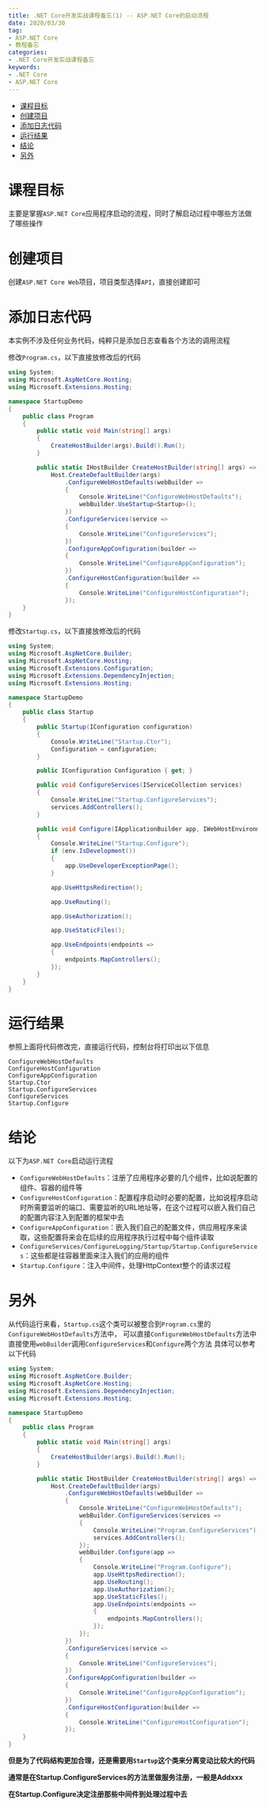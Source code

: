 ```yaml
---
title: .NET Core开发实战课程备忘(1) -- ASP.NET Core的启动流程
date: 2020/03/30
tag:
- ASP.NET Core
- 教程备忘
categories:
- .NET Core开发实战课程备忘
keywords:
- .NET Core
- ASP.NET Core
---
```


- [课程目标](#%e8%af%be%e7%a8%8b%e7%9b%ae%e6%a0%87)
- [创建项目](#%e5%88%9b%e5%bb%ba%e9%a1%b9%e7%9b%ae)
- [添加日志代码](#%e6%b7%bb%e5%8a%a0%e6%97%a5%e5%bf%97%e4%bb%a3%e7%a0%81)
- [运行结果](#%e8%bf%90%e8%a1%8c%e7%bb%93%e6%9e%9c)
- [结论](#%e7%bb%93%e8%ae%ba)
- [另外](#%e5%8f%a6%e5%a4%96)

# 课程目标
主要是掌握`ASP.NET Core`应用程序启动的流程，同时了解启动过程中哪些方法做了哪些操作

# 创建项目
创建`ASP.NET Core Web`项目，项目类型选择`API`，直接创建即可

# 添加日志代码
本实例不涉及任何业务代码，纯粹只是添加日志查看各个方法的调用流程

修改`Program.cs`，以下直接放修改后的代码
``` csharp
using System;
using Microsoft.AspNetCore.Hosting;
using Microsoft.Extensions.Hosting;

namespace StartupDemo
{
    public class Program
    {
        public static void Main(string[] args)
        {
            CreateHostBuilder(args).Build().Run();
        }

        public static IHostBuilder CreateHostBuilder(string[] args) =>
            Host.CreateDefaultBuilder(args)
                .ConfigureWebHostDefaults(webBuilder =>
                {
                    Console.WriteLine("ConfigureWebHostDefaults");
                    webBuilder.UseStartup<Startup>();
                })
                .ConfigureServices(service =>
                {
                    Console.WriteLine("ConfigureServices");
                })
                .ConfigureAppConfiguration(builder =>
                {
                    Console.WriteLine("ConfigureAppConfiguration");
                })
                .ConfigureHostConfiguration(builder =>
                {
                    Console.WriteLine("ConfigureHostConfiguration");
                });
    }
}
```
修改`Startup.cs`，以下直接放修改后的代码
``` csharp
using System;
using Microsoft.AspNetCore.Builder;
using Microsoft.AspNetCore.Hosting;
using Microsoft.Extensions.Configuration;
using Microsoft.Extensions.DependencyInjection;
using Microsoft.Extensions.Hosting;

namespace StartupDemo
{
    public class Startup
    {
        public Startup(IConfiguration configuration)
        {
            Console.WriteLine("Startup.Ctor");
            Configuration = configuration;
        }

        public IConfiguration Configuration { get; }

        public void ConfigureServices(IServiceCollection services)
        {
            Console.WriteLine("Startup.ConfigureServices");
            services.AddControllers();
        }

        public void Configure(IApplicationBuilder app, IWebHostEnvironment env)
        {
            Console.WriteLine("Startup.Configure");
            if (env.IsDevelopment())
            {
                app.UseDeveloperExceptionPage();
            }

            app.UseHttpsRedirection();

            app.UseRouting();

            app.UseAuthorization();

            app.UseStaticFiles();

            app.UseEndpoints(endpoints =>
            {
                endpoints.MapControllers();
            });
        }
    }
}
```

# 运行结果
参照上面将代码修改完，直接运行代码，控制台将打印出以下信息 
```
ConfigureWebHostDefaults
ConfigureHostConfiguration
ConfigureAppConfiguration
Startup.Ctor
Startup.ConfigureServices
ConfigureServices
Startup.Configure
```

# 结论
以下为`ASP.NET Core`启动运行流程
* `ConfigureWebHostDefaults`：注册了应用程序必要的几个组件，比如说配置的组件、容器的组件等
* `ConfigureHostConfiguration`：配置程序启动时必要的配置，比如说程序启动时所需要监听的端口、需要监听的URL地址等，在这个过程可以嵌入我们自己的配置内容注入到配置的框架中去
* `ConfigureAppConfiguration`：嵌入我们自己的配置文件，供应用程序来读取，这些配置将来会在后续的应用程序执行过程中每个组件读取
* `ConfigureServices/ConfigureLogging/Startup/Startup.ConfigureServices`：这些都是往容器里面来注入我们的应用的组件
* `Startup.Configure`：注入中间件，处理HttpContext整个的请求过程

# 另外
从代码运行来看，`Startup.cs`这个类可以被整合到`Program.cs`里的`ConfigureWebHostDefaults`方法中，
可以直接`ConfigureWebHostDefaults`方法中直接使用`webBuilder`调用`ConfigureServices`和`Configure`两个方法
具体可以参考以下代码
``` csharp
using System;
using Microsoft.AspNetCore.Builder;
using Microsoft.AspNetCore.Hosting;
using Microsoft.Extensions.DependencyInjection;
using Microsoft.Extensions.Hosting;

namespace StartupDemo
{
    public class Program
    {
        public static void Main(string[] args)
        {
            CreateHostBuilder(args).Build().Run();
        }

        public static IHostBuilder CreateHostBuilder(string[] args) =>
            Host.CreateDefaultBuilder(args)
                .ConfigureWebHostDefaults(webBuilder =>
                {
                    Console.WriteLine("ConfigureWebHostDefaults");
                    webBuilder.ConfigureServices(services =>
                    {
                        Console.WriteLine("Program.ConfigureServices");
                        services.AddControllers();
                    });
                    webBuilder.Configure(app =>
                    {
                        Console.WriteLine("Program.Configure");
                        app.UseHttpsRedirection();
                        app.UseRouting();
                        app.UseAuthorization();
                        app.UseStaticFiles();
                        app.UseEndpoints(endpoints =>
                        {
                            endpoints.MapControllers();
                        });
                    });
                })
                .ConfigureServices(service =>
                {
                    Console.WriteLine("ConfigureServices");
                })
                .ConfigureAppConfiguration(builder =>
                {
                    Console.WriteLine("ConfigureAppConfiguration");
                })
                .ConfigureHostConfiguration(builder =>
                {
                    Console.WriteLine("ConfigureHostConfiguration");
                });
    }
}
```
**但是为了代码结构更加合理，还是需要用`Startup`这个类来分离变动比较大的代码**

**通常是在Startup.ConfigureServices的方法里做服务注册，一般是Addxxx**

**在Startup.Configure决定注册那些中间件到处理过程中去**
